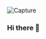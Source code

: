 ![Capture](https://github.com/sharontega/sharontega/assets/60758724/4b779381-404f-49d0-9eb7-c70d77d06b03)




### Hi there 👋

<!--
**sharontega/sharontega** is a ✨ _special_ ✨ repository because its `README.md` (this file) appears on your GitHub profile.

Here are some ideas to get you started:

- 🔭 I’m currently working on ...
- 🌱 I’m currently learning ...
- 👯 I’m looking to collaborate on ...
- 🤔 I’m looking for help with ...
- 💬 Ask me about ...
- 📫 How to reach me: ...
- 😄 Pronouns: ...
- ⚡ Fun fact: ...
-->
